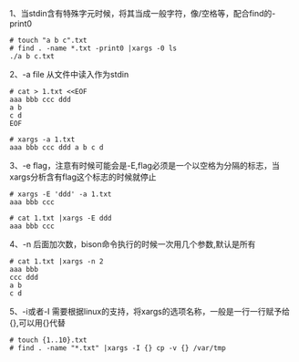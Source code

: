 1、当stdin含有特殊字元时候，将其当成一般字符，像/空格等，配合find的-print0  
```
# touch "a b c".txt
# find . -name *.txt -print0 |xargs -0 ls
./a b c.txt
```

2、-a file 从文件中读入作为stdin  
```
# cat > 1.txt <<EOF
aaa bbb ccc ddd
a b 
c d
EOF

# xargs -a 1.txt
aaa bbb ccc ddd a b c d
```  

3、-e flag，注意有时候可能会是-E,flag必须是一个以空格为分隔的标志，当xargs分析含有flag这个标志的时候就停止  
```
# xargs -E 'ddd' -a 1.txt 
aaa bbb ccc

# cat 1.txt |xargs -E ddd
aaa bbb ccc
```  

4、-n 后面加次数，bison命令执行的时候一次用几个参数,默认是所有
```
# cat 1.txt |xargs -n 2
aaa bbb
ccc ddd
a b
c d
```  

5、-i或者-I 需要根据linux的支持，将xargs的选项名称，一般是一行一行赋予给{},可以用{}代替  
```
# touch {1..10}.txt
# find . -name "*.txt" |xargs -I {} cp -v {} /var/tmp
```  

